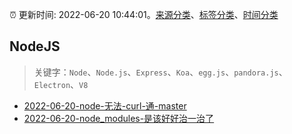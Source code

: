:alarm_clock: 更新时间: 2022-06-20 10:44:01。[来源分类](../README.md)、[标签分类](../TAGS.md)、[时间分类](../TIMELINE.md)

## NodeJS


> 关键字：`Node`、`Node.js`、`Express`、`Koa`、`egg.js`、`pandora.js`、`Electron`、`V8`



- [2022-06-20-node-无法-curl-通-master](https://www.v2ex.com/t/860926) 
- [2022-06-20-node_modules-是该好好治一治了](https://toutiao.io/k/5bq88fv) 